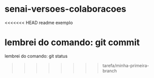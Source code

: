 # senai-versoes-colaboracoes

<<<<<<< HEAD
readme exemplo

lembrei do comando: git commit
========
lembrei do comando: git status
>>>>>>>> tarefa/minha-primeira-branch